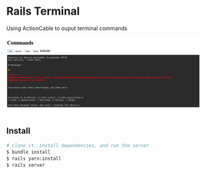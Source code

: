# Rails Terminal

Using ActionCable to ouput terminal commands

![Screenshot](/screenshot.png)

## Install

```bash
# clone it, install dependencies, and run the server
$ bundle install
$ rails yarn:install
$ rails server
```
